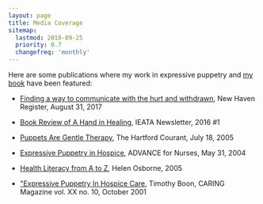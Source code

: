 ```yaml
---
layout: page
title: Media Coverage
sitemap:
  lastmod: 2018-09-25
  priority: 0.7
  changefreq: 'monthly'
---
```

Here are some publications where my work in expressive puppetry and [my book](/get-book) have been featured:

- [Finding a way to communicate with the hurt and withdrawn](/media/new-haven-register-finding-way-communicate-hurt-withdrawn), New Haven 
Register, August 31, 2017

- [Book Review of A Hand in Healing](/media/a-book-review-of-a-hand-in-healing-in-ieata-newsletter), IEATA 
Newsletter, 2016 #1

- [Puppets Are Gentle Therapy](/media/hartford-courant-puppets-gentle-therapy), 
The Hartford Courant, July 18, 2005

- [Expressive Puppetry in Hospice](/media/advance-nurses-expressive-puppetry-hospice), ADVANCE for Nurses, May 
31, 2004

- [Health Literacy from A to Z](https://books.google.com/books?id=mK7IdMmGwhIC&lpg=PA266&dq=%22marge%20schneider%22%20%22puppeteer%22&pg=PA266#v=onepage&q=%22marge%20schneider%22%20%22puppeteer%22&f=false), Helen Osborne, 2005  

- ["Expressive Puppetry In Hospice Care](/media/caring-magazine-expressive-puppetry-in-hospice.pdf), Timothy Boon, CARING Magazine vol. XX no. 10, October 2001